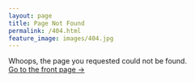 ```yaml
---
layout: page
title: Page Not Found
permalink: /404.html
feature_image: images/404.jpg
---
```


Whoops, the page you requested could not be found.<br />
<a class="error-link" href="{{ site.baseurl }}/">Go to the front page &rarr;</a>
